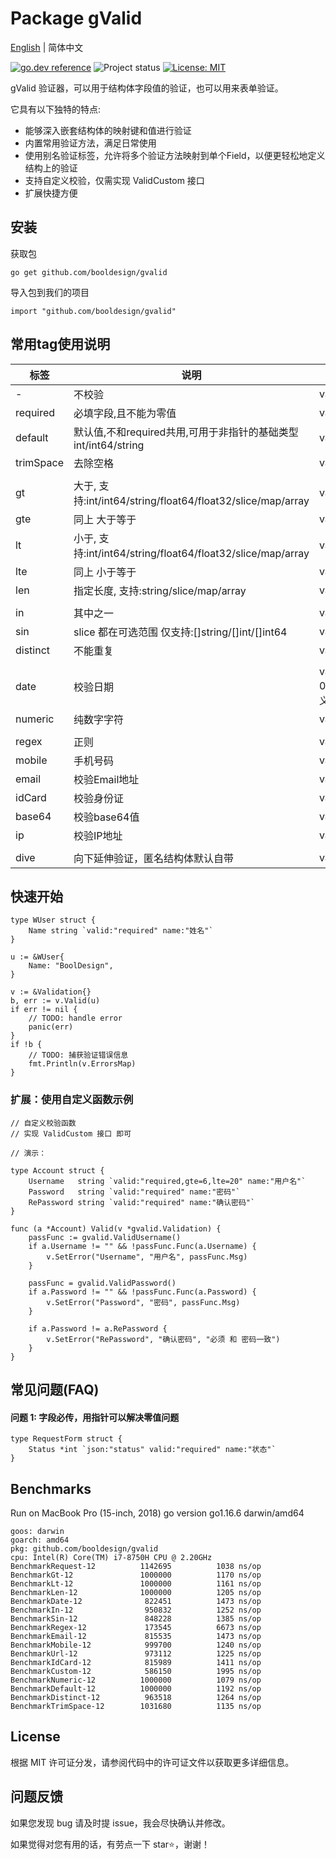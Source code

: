 # Package gValid
[English](README.md) | 简体中文

[![go.dev reference](https://img.shields.io/badge/go.dev-reference-007d9c?logo=go&logoColor=white&style=flat-square)](https://pkg.go.dev/github.com/booldesign/gvalid)
![Project status](https://img.shields.io/badge/version-1.0.0-green.svg)
[![License: MIT](https://img.shields.io/badge/License-MIT-yellow.svg)](https://opensource.org/licenses/MIT)

gValid 验证器，可以用于结构体字段值的验证，也可以用来表单验证。

它具有以下独特的特点:
  * 能够深入嵌套结构体的映射键和值进行验证
  * 内置常用验证方法，满足日常使用
  * 使用别名验证标签，允许将多个验证方法映射到单个Field，以便更轻松地定义结构上的验证
  * 支持自定义校验，仅需实现 ValidCustom 接口
  * 扩展快捷方便

## 安装

获取包
```
go get github.com/booldesign/gvalid
```

导入包到我们的项目
```
import "github.com/booldesign/gvalid"
```


## 常用tag使用说明

| 标签           | 说明                                          | 使用示例                               |
| ------------- | ----------------------------------------     | -------------------------------------- |
| -             | 不校验                                         | valid:"-"                            |                                     
| required      | 必填字段,且不能为零值                            | valid:"required"                    |
| default       | 默认值,不和required共用,可用于非指针的基础类型 int/int64/string  | valid:"default"               |
| trimSpace     | 去除空格                                       | valid:"trimSpace"               |
|               |                                              |                                        |
| gt            | 大于, 支持:int/int64/string/float64/float32/slice/map/array    | valid:"gt=0"                        |
| gte           | 同上 大于等于                                   | valid:"gte=0"                       |
| lt            | 小于, 支持:int/int64/string/float64/float32/slice/map/array    | valid:"lt=10"                       |
| lte           | 同上 小于等于                                   | valid:"lte=10"                      |
| len           | 指定长度, 支持:string/slice/map/array                           | valid:"len=1"                       |
|               |                                              |                                        |
| in            | 其中之一                                       | valid:"in=5 7 9"                     |
| sin           | slice 都在可选范围 仅支持:[]string/[]int/[]int64 | valid:"sin=5 7 9"                    |
| distinct      | 不能重复                                       | valid:"distinct"                    |
|               |                                               |                                        |
| date          | 校验日期                                        | valid:"date=2006-01-02" 格式可自定义  |
| numeric       | 纯数字字符                                      | valid:"numeric"                       |
|               |                                               |                                        |
| regex         | 正则                                           | valid:"regex=(//)"                      |
| mobile        | 手机号码                                       | valid:"mobile"                          |
| email         | 校验Email地址                                  | valid:"email"                       |
| idCard        | 校验身份证                                      | valid:idCard"                          |
| base64        | 校验base64值                                   | valid:"base64"                      |
| ip            | 校验IP地址                                     | valid:"ip"                          |
|               |                                              |                                        |
| dive          | 向下延伸验证，匿名结构体默认自带                      | valid:"required,dive"`         |


## 快速开始
```
type WUser struct {
    Name string `valid:"required" name:"姓名"`
}

u := &WUser{
    Name: "BoolDesign",
}

v := &Validation{}
b, err := v.Valid(u)
if err != nil {
    // TODO: handle error
    panic(err)
}
if !b {
    // TODO: 捕获验证错误信息
    fmt.Println(v.ErrorsMap)
}
```

### 扩展：使用自定义函数示例

```
// 自定义校验函数
// 实现 ValidCustom 接口 即可

// 演示：

type Account struct {
	Username   string `valid:"required,gte=6,lte=20" name:"用户名"`
	Password   string `valid:"required" name:"密码"`
	RePassword string `valid:"required" name:"确认密码"`
}

func (a *Account) Valid(v *gvalid.Validation) {
	passFunc := gvalid.ValidUsername()
	if a.Username != "" && !passFunc.Func(a.Username) {
		v.SetError("Username", "用户名", passFunc.Msg)
	}

	passFunc = gvalid.ValidPassword()
	if a.Password != "" && !passFunc.Func(a.Password) {
		v.SetError("Password", "密码", passFunc.Msg)
	}

	if a.Password != a.RePassword {
		v.SetError("RePassword", "确认密码", "必须 和 密码一致")
	}
}
```

## 常见问题(FAQ)

#### 问题 1: 字段必传，用指针可以解决零值问题
```
type RequestForm struct {
    Status *int `json:"status" valid:"required" name:"状态"`
}
```

## Benchmarks
Run on MacBook Pro (15-inch, 2018) go version go1.16.6 darwin/amd64

```
goos: darwin
goarch: amd64
pkg: github.com/booldesign/gvalid
cpu: Intel(R) Core(TM) i7-8750H CPU @ 2.20GHz
BenchmarkRequest-12      	 1142695	      1038 ns/op
BenchmarkGt-12           	 1000000	      1170 ns/op
BenchmarkLt-12           	 1000000	      1161 ns/op
BenchmarkLen-12          	 1000000	      1205 ns/op
BenchmarkDate-12         	  822451	      1473 ns/op
BenchmarkIn-12           	  950832	      1252 ns/op
BenchmarkSin-12          	  848228	      1385 ns/op
BenchmarkRegex-12        	  173545	      6673 ns/op
BenchmarkEmail-12        	  815535	      1473 ns/op
BenchmarkMobile-12       	  999700	      1240 ns/op
BenchmarkUrl-12          	  973112	      1225 ns/op
BenchmarkIdCard-12       	  815989	      1411 ns/op
BenchmarkCustom-12       	  586150	      1995 ns/op
BenchmarkNumeric-12      	 1000000	      1079 ns/op
BenchmarkDefault-12      	 1000000	      1192 ns/op
BenchmarkDistinct-12     	  963518	      1264 ns/op
BenchmarkTrimSpace-12    	 1031680	      1135 ns/op
```

## License
根据 MIT 许可证分发，请参阅代码中的许可证文件以获取更多详细信息。

## 问题反馈

如果您发现 bug 请及时提 issue，我会尽快确认并修改。

如果觉得对您有用的话，有劳点一下 star⭐，谢谢！